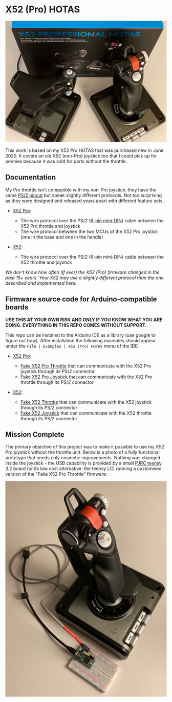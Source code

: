 # X52 (Pro) HOTAS

[![X52 Pro HOTAS](./docs/img/X52-Pro/x52_pro_throttle_and_stick.png)](./docs/img/X52-Pro/x52_pro_throttle_and_stick.png "X52 Pro HOTAS" )

This work is based on my X52 Pro HOTAS that was purchased new in June 2020. It covers an old X52 (non-Pro) joystick too that I could pick up for pennies because it was sold for parts without the throttle.


## Documentation

My Pro throttle isn't compatible with my non-Pro joystick: they have the same [PS/2 pinout](./docs/img/ps2_female_socket_pinout.png) but speak slightly different protocols. Not too surprising as they were designed and released years apart with different feature sets.

- [X52 Pro](./docs/X52-Pro.md):

    - The wire protocol over the PS/2 ([6-pin mini-DIN](https://en.wikipedia.org/wiki/Mini-DIN_connector)) cable between the X52 Pro throttle and joystick
    - The wire protocol between the two MCUs of the X52 Pro joystick (one in the base and one in the handle)

- [X52](./docs/X52.md):

    - The wire protocol over the PS/2 (6-pin mini-DIN) cable between the X52 throttle and joystick

*We don't know how often (if ever) the X52 (Pro) firmware changed in the past 15+ years. Your X52 may use a slightly different protocol than the one described and implemented here.*


## Firmware source code for Arduino-compatible boards

**USE THIS AT YOUR OWN RISK AND ONLY IF YOU KNOW WHAT YOU ARE DOING. EVERYTHING IN THIS REPO COMES WITHOUT SUPPORT.**

This repo can be installed to the Arduino IDE as a library (use google to figure out how). After installation the following examples should appear under the `File | Examples | X52 (Pro) HOTAS` menu of the IDE:

- [X52 Pro](./examples/X52-Pro):

    - [Fake X52 Pro Throttle](./examples/X52-Pro/Fake-X52-Pro-Throttle/Fake-X52-Pro-Throttle.ino) that can communicate with the X52 Pro joystick through its PS/2 connector
    - [Fake X52 Pro Joystick](./examples/X52-Pro/Fake-X52-Pro-Joystick/Fake-X52-Pro-Joystick.ino) that can communicate with the X52 Pro throttle through its PS/2 connector

- [X52](./examples/X52):

    - [Fake X52 Throttle](./examples/X52/Fake-X52-Throttle/Fake-X52-Throttle.ino) that can communicate with the X52 joystick through its PS/2 connector
    - [Fake X52 Joystick](./examples/X52/Fake-X52-Joystick/Fake-X52-Joystick.ino) that can communicate with the X52 throttle through its PS/2 connector


## Mission Complete

The primary objective of this project was to make it possible to use my X52 Pro joystick without the throttle unit. Below is a photo of a fully functional prototype that needs only cosmetic improvements. Nothing was changed inside the joystick - the USB capability is provided by a small [PJRC teensy](https://www.pjrc.com/teensy/) 3.2 board (or its low cost alternative: the teensy LC) running a customised version of the "Fake X52 Pro Throttle" firmware:

[![Standalone X52 Pro Joystick](./docs/img/X52-Pro/standalone_x52_pro_joystick.png)](./docs/img/X52-Pro/standalone_x52_pro_joystick.png)
